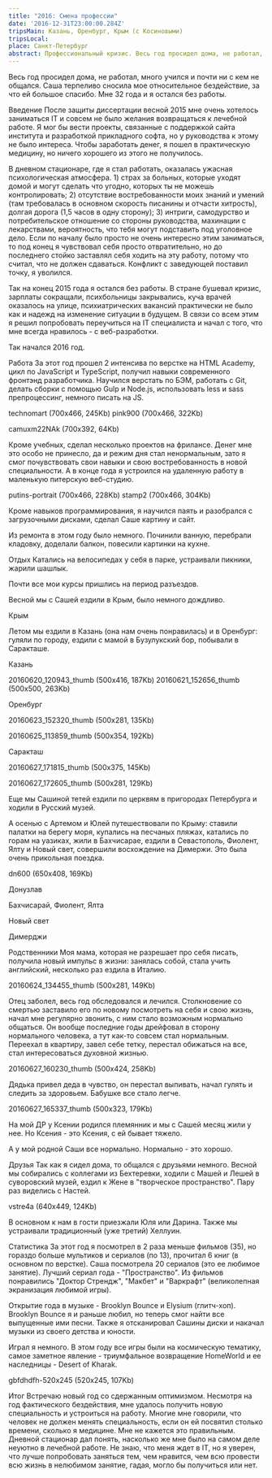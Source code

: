 ```yaml
---
title: "2016: Смена профессии"
date: '2016-12-31T23:00:00.284Z'
tripsMain: Казань, Оренбург, Крым (с Косиновыми)
tripsLocal: 
place: Санкт-Петербург
abstract: Профессиональный кризис. Весь год просидел дома, не работал, много учился и почти ни с кем не общался.
---
```


Весь год просидел дома, не работал, много учился и почти ни с кем не общался. Саша терпеливо сносила мое относительное бездействие, за что ей большое спасибо. Мне 32 года и я остался без работы. 

 
Введение
После защиты диссертации весной 2015 мне очень хотелось заниматься IT и совсем не было желания возвращаться к лечебной работе. Я мог бы вести проекты, связанные с поддержкой сайта института и разработкой прикладного софта, но у руководства к этому не было интереса. Чтобы заработать денег, я пошел в практическую медицину, но ничего хорошего из этого не получилось.

В дневном стационаре, где я стал работать, оказалась ужасная психологическая атмосфера. 1) страх за больных, которые уходят домой и могут сделать что угодно, которых ты не можешь контролировать; 2) отсутствие востребованности моих знаний и умений (там требовалась в основном скорость писанины и отчасти хитрость), долгая дорога (1,5 часов в одну сторону); 3) интриги, самодурство и потребительское отношение со стороны руководства, махинации с лекарствами, вероятность, что тебя могут подставить под уголовное дело. Если по началу было просто не очень интересно этим заниматься, то под конец я чувствовал себя просто отвратительно, но до последнего стойко заставлял себя ходить на эту работу, потому что считал, что не должен сдаваться. Конфликт с заведующей поставил точку, я уволился.

Так на конец 2015 года я остался без работы. В стране бушевал кризис, зарплаты сокращали, психбольницы закрывались, куча врачей оказалось на улице, психиатрических вакансий практически не было как и надежд на изменение ситуации в будущем. В связи со всем этим я решил попробовать переучиться на IT специалиста и начал с того, что мне всегда нравилось - с веб-разработки.

Так начался 2016 год.

 

 
Работа
За этот год прошел 2 интенсива по верстке на HTML Academy, цикл по JavaScript и TypeScript, получил навыки современного фронтэнд разработчика. Научился верстать по БЭМ, работать с Git, делать сборки с помощью Gulp и Node.js, использовать less и sass препроцессинг, немного писать на JS.

technomart (700x466, 245Kb) pink900 (700x466, 322Kb)

camuxm22NAk (700x392, 64Kb)

Кроме учебных, сделал несколько проектов на фрилансе. Денег мне это особо не принесло, да и режим дня стал ненормальным, зато я смог почувствовать свои навыки и свою востребованность в новой специальности. А в конце года я устроился на удаленную работу в маленькую питерскую веб-студию.

putins-portrait (700x466, 228Kb) stamp2 (700x466, 304Kb)

Кроме навыков программирования, я научился паять и разобрался с загрузочными дисками, сделал Саше картину и сайт.







Из ремонта в этом году было немного. Починили ванную, перебрали кладовку, доделали балкон, повесили картинки на кухне.

 

Отдых
Катались на велосипедах у себя в парке, устраивали пикники, жарили шашлык.



Почти все мои курсы пришлись на период разъездов.

Весной мы с Сашей ездили в Крым, было немного дождливо.

Крым

 

Летом мы ездили в Казань (она нам очень понравилась) и в Оренбург: гуляли по городу, ездили с мамой в Бузулукский бор, побывали в Саракташе.

Казань

20160620_120943_thumb (500x416, 187Kb) 20160621_152656_thumb (500x500, 263Kb)

Оренбург

20160623_152320_thumb (500x281, 135Kb)

20160625_113859_thumb (500x354, 192Kb)

Саракташ

20160627_171815_thumb (500x375, 145Kb)

20160627_172605_thumb (500x281, 129Kb)

Еще мы Сашиной тетей ездили по церквям в пригородах Петербурга и ходили в Русский музей.

 

А осенью с Артемом и Юлей путешествовали по Крыму: ставили палатки на берегу моря, купались на песчаных пляжах, катались по горам на уазиках, жили в Бахчисарае, ездили в Севастополь, Фиолент, Ялту и Новый свет, совершили восхождение на Димержи. Это была очень прикольная поездка.

dn600 (650x408, 169Kb)

Донузлав

 

 

Бахчисарай, Фиолент, Ялта

 



 

 

 

Новый свет



  

Димерджи

 


 

Родственники
Моя мама, которая не разрешает про себя писать, получила новый импульс в жизни: занялась собой, стала учить английский, несколько раз ездила в Италию.

20160624_134455_thumb (500x281, 149Kb)

Отец заболел, весь год обследовался и лечился. Столкновение со смертью заставило его по новому посмотреть на себя и свою жизнь, начал мне регулярно звонить, с ним стало возможным нормально общаться. Он вообще последние годы дрейфовал в сторону нормального человека, а тут как-то совсем стал нормальным. Переехал в квартиру, завел себе тетку, перестал обижаться на все, стал интересоваться духовной жизнью.

20160627_160230_thumb (500x424, 258Kb)

Дядька привел деда в чувство, он перестал выпивать, начал гулять и следить за здоровьем. Бабушке все стало легче.

20160627_165337_thumb (500x323, 179Kb)

На мой ДР у Ксении родился племянник и мы с Сашей месяц жили у нее. Но Ксения - это Ксения, с ей бывает тяжело.

 

А у мой родной Саши все нормально. Нормально - это хорошо.

 

Друзья
Так как я сидел дома, то общался с друзьями немного. Весной мы собирались с коллегами из Бехтеревки, ходили с Машей и Лешей в суворовский музей, ездил к Жене в "творческое пространство". Пару раз виделись с Настей.

vstre4a (640x449, 124Kb) 

В основном к нам в гости приезжали Юля или Дарина. Также мы устраивали традиционный (уже третий) Хеллуин.



 

 

Статистика
За этот год я посмотрел в 2 раза меньше фильмов (35), но гораздо больше мультиков и сериалов (по 13), прочитал 6 книг (в основном по верстке). Саша посмотрела 20 сериалов (это ее любимое занятие). Лучший сериал года - "Пространство". Из фильмов понравились "Доктор Стрендж", "Макбет" и "Варкрафт" (великолепная экранизация любимой игры).



Открытие года в музыке - Brooklyn Bounce и Elysium (глитч-хоп). Brooklyn Bounce я и раньше любил, но теперь смог найти все выпущенные ими песни. Также я отсканировал Сашины диски и накачал музыки из своего детства и юности.

Играл я немного. В этом году все игры были на космическую тематику, самое заметное явление - триумфальное возвращение HomeWorld и ее наследницы - Desert of Kharak.

gbfdhdfh-520x245 (520x245, 107Kb)

 

Итог
Встречаю новый год со сдержанным оптимизмом. Несмотря на год фактического бездействия, мне удалось получить новую специальность и устроиться на работу. Многие мне говорили, что человек не должен менять специальность, если он ей посвятил столько времени, сколько я медицине. Мне не кажется это правильным. Дневной стационар дал понять, насколько же мне было на самом деле неуютно в лечебной работе. Не знаю, что меня ждет в IT, но я уверен, что лучше попробовать заняться тем, чем нравится, чем всю провести всю жизнь в нелюбимом занятие, гадая, могло бы получиться или нет.